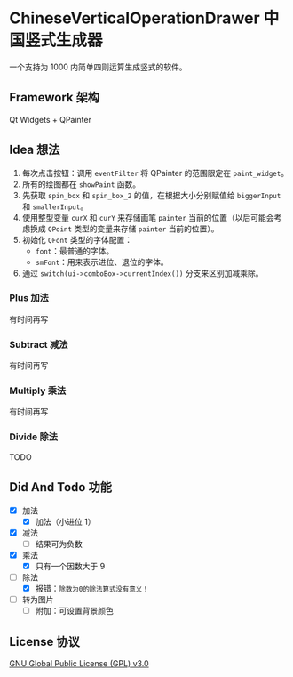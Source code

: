 # ChineseVerticalOperationDrawer 中国竖式生成器

一个支持为 1000 内简单四则运算生成竖式的软件。

## Framework 架构

Qt Widgets + QPainter

## Idea 想法

1. 每次点击按钮：调用 `eventFilter` 将 QPainter 的范围限定在 `paint_widget`。
2. 所有的绘图都在 `showPaint` 函数。
3. 先获取 `spin_box` 和 `spin_box_2` 的值，在根据大小分别赋值给 `biggerInput` 和 `smallerInput`。
4. 使用整型变量 `curX` 和 `curY` 来存储画笔 `painter` 当前的位置（以后可能会考虑换成 `QPoint` 类型的变量来存储 `painter` 当前的位置）。
5. 初始化 `QFont` 类型的字体配置：
   - `font`：最普通的字体。
   - `smFont`：用来表示进位、退位的字体。
6. 通过 `switch(ui->comboBox->currentIndex())` 分支来区别加减乘除。

### Plus 加法

有时间再写

### Subtract 减法

有时间再写

### Multiply 乘法

有时间再写

### Divide 除法

TODO

## Did And Todo 功能

- [x] 加法
  - [x] 加法（小进位 1）
- [x] 减法
  - [ ] 结果可为负数
- [x] 乘法
  - [x] 只有一个因数大于 9
- [ ] 除法
  - [x] 报错：`除数为0的除法算式没有意义！`
- [ ] 转为图片
  - [ ] 附加：可设置背景颜色

## License 协议

[GNU Global Public License (GPL) v3.0](LICENSE)
